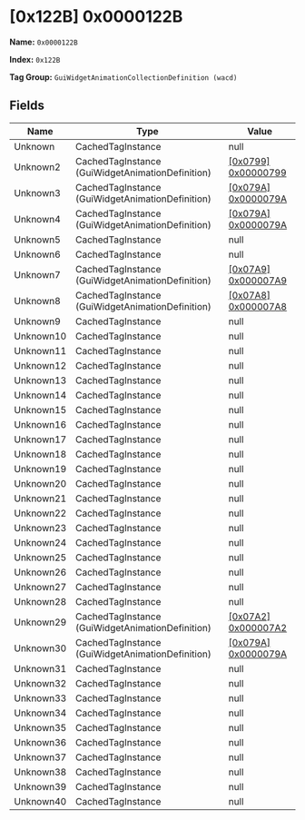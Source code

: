 # [0x122B] 0x0000122B

**Name:** ```0x0000122B```

**Index:** ```0x122B```

**Tag Group:** ```GuiWidgetAnimationCollectionDefinition (wacd)```

## Fields

Name	| Type	| Value
---	|---	|---	|
Unknown	|CachedTagInstance	|null
Unknown2	|CachedTagInstance (GuiWidgetAnimationDefinition)	|[[0x0799] 0x00000799](../GuiWidgetAnimationDefinition/0799.md)
Unknown3	|CachedTagInstance (GuiWidgetAnimationDefinition)	|[[0x079A] 0x0000079A](../GuiWidgetAnimationDefinition/079A.md)
Unknown4	|CachedTagInstance (GuiWidgetAnimationDefinition)	|[[0x079A] 0x0000079A](../GuiWidgetAnimationDefinition/079A.md)
Unknown5	|CachedTagInstance	|null
Unknown6	|CachedTagInstance	|null
Unknown7	|CachedTagInstance (GuiWidgetAnimationDefinition)	|[[0x07A9] 0x000007A9](../GuiWidgetAnimationDefinition/07A9.md)
Unknown8	|CachedTagInstance (GuiWidgetAnimationDefinition)	|[[0x07A8] 0x000007A8](../GuiWidgetAnimationDefinition/07A8.md)
Unknown9	|CachedTagInstance	|null
Unknown10	|CachedTagInstance	|null
Unknown11	|CachedTagInstance	|null
Unknown12	|CachedTagInstance	|null
Unknown13	|CachedTagInstance	|null
Unknown14	|CachedTagInstance	|null
Unknown15	|CachedTagInstance	|null
Unknown16	|CachedTagInstance	|null
Unknown17	|CachedTagInstance	|null
Unknown18	|CachedTagInstance	|null
Unknown19	|CachedTagInstance	|null
Unknown20	|CachedTagInstance	|null
Unknown21	|CachedTagInstance	|null
Unknown22	|CachedTagInstance	|null
Unknown23	|CachedTagInstance	|null
Unknown24	|CachedTagInstance	|null
Unknown25	|CachedTagInstance	|null
Unknown26	|CachedTagInstance	|null
Unknown27	|CachedTagInstance	|null
Unknown28	|CachedTagInstance	|null
Unknown29	|CachedTagInstance (GuiWidgetAnimationDefinition)	|[[0x07A2] 0x000007A2](../GuiWidgetAnimationDefinition/07A2.md)
Unknown30	|CachedTagInstance (GuiWidgetAnimationDefinition)	|[[0x079A] 0x0000079A](../GuiWidgetAnimationDefinition/079A.md)
Unknown31	|CachedTagInstance	|null
Unknown32	|CachedTagInstance	|null
Unknown33	|CachedTagInstance	|null
Unknown34	|CachedTagInstance	|null
Unknown35	|CachedTagInstance	|null
Unknown36	|CachedTagInstance	|null
Unknown37	|CachedTagInstance	|null
Unknown38	|CachedTagInstance	|null
Unknown39	|CachedTagInstance	|null
Unknown40	|CachedTagInstance	|null


